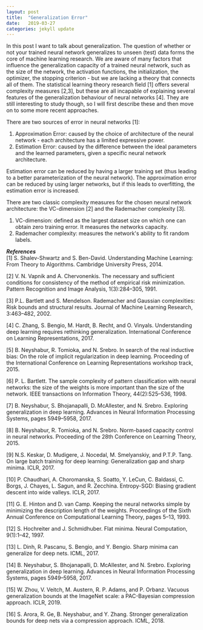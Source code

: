 ```yaml
---
layout: post
title:  "Generalization Error"
date:   2019-03-27 
categories: jekyll update
---
```


In this post I want to talk about generalization. The question of whether or not your trained neural network generalizes to unseen (test) data forms the core of machine learning research. We are aware of many factors that influence the generalization capacity of a trained neural network, such as the size of the network, the activation functions, the initialization, the optimizer, the stopping criterion - but we are lacking a theory that connects all of them. The statistical learning theory research field [1] offers several complexity measures [2,3], but these are all incapable of explaining several features of the generalization behaviour of neural networks [4]. They are still interesting to study though, so I will first describe these and then move on to some more recent approaches.

There are two sources of error in neural networks [1]:
<ol>
<li> Approximation Error: caused by the choice of architecture of the neural network - each architecture has a limited expressive power. </li>
<li> Estimation Error: caused by the difference between the ideal parameters and the learned parameters, given a specific neural network architecture. </li>
</ol>
Estimation error can be reduced by having a larger training set (thus leading to a better parameterization of the neural network). The approximation error can be reduced by using larger networks, but if this leads to overfitting, the estimation error is increased. 

There are two classic complexity measures for the chosen neural network architecture: the VC-dimension [2] and the Rademacher complexity [3].
<ol>
<li> VC-dimension: defined as the largest dataset size on which one can obtain zero training error. It measures the networks capacity. </li>
<li> Rademacher complexity: measures the network's ability to fit random labels. </li>
</ol>


<!---
An important performance measure of a trained neural network is to analyze its capacity to generalize to unseen (test) data. Although a neural network (NN) can perform extremely well on the provided training data, it may easily have ended up in a minimum which does not generalize well, a phenomenon which is called overfitting. Several factors appear to influence the generalization capacity of a neural network, such as the number of parameters, initialization, learning rate, stopping criterion, activation functions, and numerical method used, and no clear consensus has been reached on how these concepts interplay with one-another. We will start to immerse ourselves into this complex and rich research area by introducing some complexity measures from the statistical learning theory research field.

The "no free lunch" theorem postulates that there is no universal learner that will perform well for all problems [1]. For every learner there will be a task for which it fails, while another learner would have succeeded. Because there is no universal learner, one wants to limit the possible candidates (the hypothesis class), which can be interpreted as introducing some sort of prior to the system. In neural networks the hypothesis class corresponds to choosing a specific architecture and activation functions. Different hypotheses in the hypothesis class are then determined by different values of the neural network’s weights. So the learning task is to find the best weights, given the neural network’s architecture (the ”prior”).

There are two kinds of error: the approximation error and the estimation error [1]. The approximation error is determined by the expressive power of the chosen neural network configuration. The estimation error represents the difference between the weight configuration that would have been ideal (given this specific neural network architecture) and the weight configuration found by the learning algorithm. The estimation error therefore depends on the training set size, because to have a good estimator a certain amount of training data is required. One can reduce the approximation error by allowing a wider class of possible candidates (i.e., a larger neural network size), but this can lead to overfitting, which increases the estimation error. There therefore exists a trade-off between these two errors. Side-note: Increasing the set of possible candidates can also be interpreted as making the prior more uninformative, which is typically desirable for generalization properties. Maybe this is related to why overparameterized neural networks generalize really well.

Traditional complexity measures of the neural network’s architecture are the VC-dimension [2] and the Rademacher complexity [3]. The VC-dimension is a measure of the capacity of the model and can be used to bound the estimation error. It is defined as the size of the largest set of points that one can still obtain zero training error on using the model. The VC-dimension depends on the neural network size. However, it does not depend on the data distribution, which means that the bounds obtained for the generalization error are very loose. Tighter bounds can be obtained using the Rademacher Complexity, which measures the ability of the neural network’s architecture to fit randomly chosen labels.

Zhang et al. [4] showed that these traditional complexity measures are incapable of explaining several features of the generalization behaviour of deep neural networks (DNNs). In particular, they showed that deep neural networks can easily fit random labels. Neural networks turn out to have such a high capacity that they can memorize the training data (hence ruling the VC-dimension ineffective as a generalization bound) and can obtain zero training error on random labels (when using an architecture that gave good generalization properties when training with real labels). Additionally, they find that explicit regularization techniques are unable to attenuate this phenomenon. Regularization, which adds a parameter norm penalty term to the loss function of neural networks, is a standard approach to prevent overfitting. Regularization does reduce the Rademacher Complexity, but is found to not necessarily affect the generalization error. The findings of Zhang et al. [4] therefore illustrate that the traditional complexity measures from statistical learning theory are insufficient to explain the good generalization capabilities of overparameterized DNNs.

In recent years there has therefore been an active search for an appropriate complexity measure that captures the different generalization properties exhibited by neural networks, which conflict with our traditional and (for neural networks) incorrect notion that the complexity and the number of parameters are inversely proportional [5]. One line of research is on norm-based complexity measures, which was first introduced by Bartlett [6], who proposed that the size of the weights is a more useful indicator of generalization ability than the number of weights. This motivates the use of e.g., weight decay (also known as L2 regularization) as an explicit regularization technique, as this can be used to keep the weights small. Neyshabur et al. [7] proposed to combine this norm-based approach (see e.g., [8]), with the concept of expected sharpness. The notion of using the sharpness of obtained minima as a complexity measure for neural networks was most notably introduced by Keskar et al. [9] and Chaudhari et al. [10] and is determined by the eigenvalues of the Hessian matrix of the minimum. The idea is that flatter minima are more robust to small perturbations of the parameters and are therefore more generalizable. Additionally, flatter minima have lower description lengths (i.e., less precision is necessary to describe flatter minima, because moving slightly away from a flat minima doesn’t result in much error), which is favorable according to the minimum description length (MDL) principle [11, 12]. Flaws in the use of sharpness as a complexity measure were pointed out by Dinh et al. [13] and Neyshabur et al. [14], because sharpness is not a scale invariant measure. Neyshabur et al. [14] therefore propose to use the concept of "expected sharpness", which depends on the difference between the perturbed loss and the empirical loss, and combine this with the norm-based approach. However, this complexity measure is still incapable of explaining why overparameterized neural networks generalize well.

An interesting line of research focuses on compression-based approaches to derive generalization bounds. Zhou et al. [15] show that models that tend to overfit are less compressible. Arora et al. [16] define the concept of noise stability, which means that when Gaussian noise is injected into a neural network, this noise has a decaying influence on subsequent layers. This can be seen as a different definition of the optimizer converging to a "flat minimum". This noise attenuation implies that the neural network can be compressed (Arora et al. [16] show that the error introduced by compressing the neural network using their algorithm is attenuated by later layers) and explains the good generalization capacity of deep nets.
-->

***References*** <br>
[1] S. Shalev-Shwartz and S. Ben-David. Understanding Machine Learning: From Theory to Algorithms. Cambridge University Press, 2014.

[2] V. N. Vapnik and A. Chervonenkis. The necessary and sufficient conditions for consistency of the method of empirical risk minimization. Pattern Recognition and Image Analysis, 1(3):284–305, 1991.

[3] P.L. Bartlett and S. Mendelson. Rademacher and Gaussian complexities: Risk bounds and structural results. Journal of Machine Learning Research, 3:463–482, 2002.

[4] C. Zhang, S. Bengio, M. Hardt, B. Recht, and O. Vinyals. Understanding deep learning requires rethinking generalization. International Conference on Learning Representations, 2017.

[5]  B. Neyshabur, R. Tomioka, and N. Srebro. In search of the real inductive bias: On the role of implicit regularization in deep learning. Proceeding of the International Conference on Learning Representations workshop track, 2015.

[6] P. L. Bartlett. The sample complexity of pattern classification with neural networks: the size of the weights is more important than the size of the network. IEEE transactions on Information Theory, 44(2):525–536, 1998.

[7] B. Neyshabur, S. Bhojanapalli, D. McAllester, and N. Srebro. Exploring generalization in deep learning. Advances in Neural Information Processing Systems, pages 5949–5958, 2017.

[8] B. Neyshabur, R. Tomioka, and N. Srebro. Norm-based capacity control in neural networks. Proceeding of the 28th Conference on Learning Theory, 2015.

[9] N.S. Keskar, D. Mudigere, J. Nocedal, M. Smelyanskiy, and P.T.P. Tang. On large
batch training for deep learning: Generalization gap and sharp minima. ICLR, 2017.

[10] P. Chaudhari, A. Choromanska, S. Soatto, Y. LeCun, C. Baldassi, C. Borgs, J. Chayes, L. Sagun, and R. Zecchina. Entropy-SGD: Biasing gradient descent into wide valleys. ICLR, 2017.

[11] G. E. Hinton and D. van Camp. Keeping the neural networks simple by minimizing the description length of the weights. Proceedings of the Sixth Annual Conference on Computational Learning Theory, pages 5–13, 1993.

[12] S. Hochreiter and J. Schmidhuber. Flat minima. Neural Computation, 9(1):1–42, 1997.

[13] L. Dinh, R. Pascanu, S. Bengio, and Y. Bengio. Sharp minima can generalize for deep nets. ICML, 2017.

[14] B. Neyshabur, S. Bhojanapalli, D. McAllester, and N. Srebro. Exploring generalization in deep learning. Advances in Neural Information Processing Systems, pages 5949–5958, 2017.

[15] W. Zhou, V. Veitch, M. Austern, R. P. Adams, and P. Orbanz. Vacuous generalization bounds at the ImageNet scale: a PAC-Bayesian compression approach. ICLR, 2019.

[16] S. Arora, R. Ge, B. Neyshabur, and Y. Zhang. Stronger generalization bounds for
deep nets via a compression approach. ICML, 2018.

